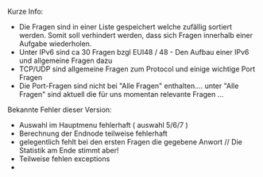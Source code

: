 Kurze Info:

- Die Fragen sind in einer Liste gespeichert welche zufällig sortiert werden. Somit soll verhindert werden, dass sich Fragen innerhalb einer Aufgabe wiederholen.
- Unter IPv6 sind ca 30 Fragen bzgl EUI48 / 48   - Den Aufbau einer IPv6 und allgemeine Fragen dazu
- TCP/UDP sind allgemeine Fragen zum Protocol und einige wichtige Port Fragen
- Die Port-Fragen sind nicht bei "Alle Fragen" enthalten.... unter "Alle Fragen" sind aktuell die für uns momentan relevante Fragen ...


Bekannte Fehler dieser Version:

-  Auswahl im Hauptmenu fehlerhaft  ( auswahl 5/6/7 )
-  Berechnung der Endnode teilweise fehlerhaft
-  gelegentlich fehlt bei den ersten Fragen die gegebene Anwort // Die Statistik am Ende stimmt aber!
-  Teilweise fehlen exceptions
-  
